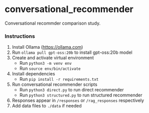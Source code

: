 # conversational_recommender

Conversational recommder comparison study.

### Instructions
1. Install Ollama (https://ollama.com)
2. Run `ollama pull gpt-oss:20b` to install gpt-oss:20b model
3. Create and activate virtual environment
    - Run `python3 -m venv env` 
    - Run `source env/bin/activate`
4. Install dependencies
    - Run `pip install -r requirements.txt`
5. Run conversational recommender scripts
    - Run `python3 direct.py` to run direct recommender
    - Run `python3 structured.py` to run structured recommender
6. Responses appear in `/responses` or `/rag_responses` respectively
7. Add data files to `./data` if needed